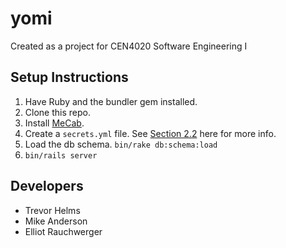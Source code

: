 # yomi
Created as a project for CEN4020 Software Engineering I

Setup Instructions
------------------
1. Have Ruby and the bundler gem installed.
2. Clone this repo.
3. Install [MeCab](http://taku910.github.io/mecab/).
4. Create a `secrets.yml` file. See [Section 2.2](http://guides.rubyonrails.org/4_1_release_notes.html) here for more info.
5. Load the db schema. `bin/rake db:schema:load`
6. `bin/rails server`

Developers
----------
* Trevor Helms
* Mike Anderson
* Elliot Rauchwerger
